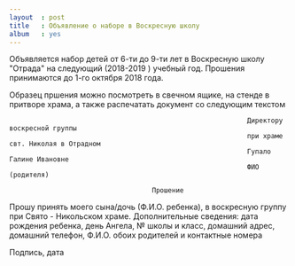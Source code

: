 ```yaml
---
layout  : post
title   : Объявление о наборе в Воскресную школу
album   : yes
---
```

Объявляется набор детей от 6-ти до 9-ти лет в Воскресную школу "Отрада" на следующий (2018-2019 ) учебный год. Прошения принимаются до 1-го октября 2018 года. 

Образец пршения можно посмотреть в свечном ящике, на стенде в притворе храма, а также распечатать документ со следующим текстом

                                                                Директору воскресной группы
                                                                при храме свт. Николая в Отрадном 
                                                                Гупало Галине Ивановне
                                                                ФИО (родителя)

                                        Прошение


Прошу принять моего сына/дочь (Ф.И.О. ребенка), в воскресную группу при Свято - Никольском храме.
Дополнительные сведения:
дата рождения ребенка, день Ангела,
№ школы и класс,
домашний адрес, домашний телефон,
Ф.И.О. обоих родителей и контактные номера


Подпись, дата
